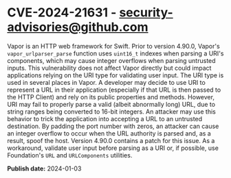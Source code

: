 # CVE-2024-21631 - security-advisories@github.com

Vapor is an HTTP web framework for Swift. Prior to version 4.90.0, Vapor's `vapor_urlparser_parse` function uses `uint16_t` indexes when parsing a URI's components, which may cause integer overflows when parsing untrusted inputs. This vulnerability does not affect Vapor directly but could impact applications relying on the URI type for validating user input. The URI type is used in several places in Vapor. A developer may decide to use URI to represent a URL in their application (especially if that URL is then passed to the HTTP Client) and rely on its public properties and methods. However, URI may fail to properly parse a valid (albeit abnormally long) URL, due to string ranges being converted to 16-bit integers. An attacker may use this behavior to trick the application into accepting a URL to an untrusted destination. By padding the port number with zeros, an attacker can cause an integer overflow to occur when the URL authority is parsed and, as a result, spoof the host. Version 4.90.0 contains a patch for this issue. As a workaround, validate user input before parsing as a URI or, if possible, use Foundation's `URL` and `URLComponents` utilities.


**Publish date:** 2024-01-03
